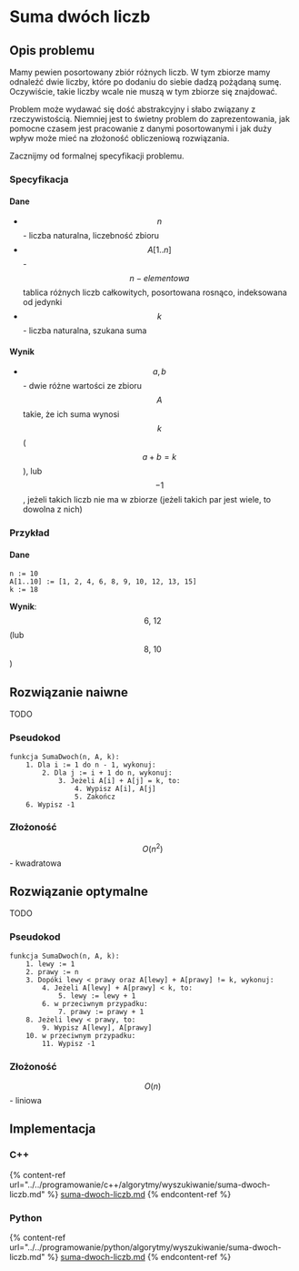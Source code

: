 # Suma dwóch liczb

## Opis problemu

Mamy pewien posortowany zbiór różnych liczb. W tym zbiorze mamy odnaleźć dwie liczby, które po dodaniu do siebie dadzą pożądaną sumę. Oczywiście, takie liczby wcale nie muszą w tym zbiorze się znajdować.

Problem może wydawać się dość abstrakcyjny i słabo związany z rzeczywistością. Niemniej jest to świetny problem do zaprezentowania, jak pomocne czasem jest pracowanie z danymi posortowanymi i jak duży wpływ może mieć na złożoność obliczeniową rozwiązania.

Zacznijmy od formalnej specyfikacji problemu.

### Specyfikacja

#### Dane

* $$n$$ - liczba naturalna, liczebność zbioru
* $$A[1..n]$$ - $$n-elementowa$$ tablica różnych liczb całkowitych, posortowana rosnąco, indeksowana od jedynki
* $$k$$ - liczba naturalna, szukana suma

#### Wynik

* $$a, b$$ - dwie różne wartości ze zbioru $$A$$ takie, że ich suma wynosi $$k$$( $$a+b=k$$ ), lub $$-1$$, jeżeli takich liczb nie ma w zbiorze (jeżeli takich par jest wiele, to dowolna z nich)

### Przykład

#### Dane

```
n := 10
A[1..10] := [1, 2, 4, 6, 8, 9, 10, 12, 13, 15]
k := 18
```

**Wynik**: $$6,\ 12$$(lub $$8,\ 10$$)

## Rozwiązanie naiwne

TODO

### Pseudokod

```
funkcja SumaDwoch(n, A, k):
    1. Dla i := 1 do n - 1, wykonuj:
        2. Dla j := i + 1 do n, wykonuj:
            3. Jeżeli A[i] + A[j] = k, to:
                4. Wypisz A[i], A[j]
                5. Zakończ
    6. Wypisz -1
```

### Złożoność

$$O(n^2)$$ - kwadratowa

## Rozwiązanie optymalne

TODO

### Pseudokod

```
funkcja SumaDwoch(n, A, k):
    1. lewy := 1
    2. prawy := n
    3. Dopóki lewy < prawy oraz A[lewy] + A[prawy] != k, wykonuj:
        4. Jeżeli A[lewy] + A[prawy] < k, to:
            5. lewy := lewy + 1
        6. w przeciwnym przypadku:
            7. prawy := prawy + 1
    8. Jeżeli lewy < prawy, to:
        9. Wypisz A[lewy], A[prawy]
    10. w przeciwnym przypadku:
        11. Wypisz -1
```

### Złożoność

$$O(n)$$ - liniowa

## Implementacja

### C++

{% content-ref url="../../programowanie/c++/algorytmy/wyszukiwanie/suma-dwoch-liczb.md" %}
[suma-dwoch-liczb.md](../../programowanie/c++/algorytmy/wyszukiwanie/suma-dwoch-liczb.md)
{% endcontent-ref %}

### Python

{% content-ref url="../../programowanie/python/algorytmy/wyszukiwanie/suma-dwoch-liczb.md" %}
[suma-dwoch-liczb.md](../../programowanie/python/algorytmy/wyszukiwanie/suma-dwoch-liczb.md)
{% endcontent-ref %}
